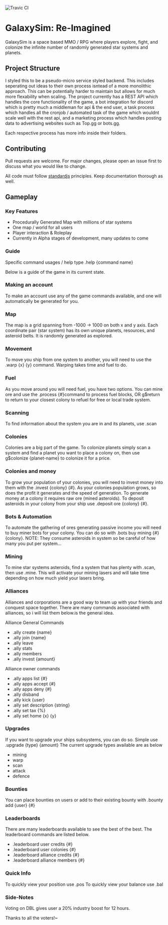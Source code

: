 ![Travic CI](https://travis-ci.com/GagePielsticker/Galaxysim-Reimagined.svg?token=bfVU7nuj6pEJvLPvtLmZ&branch=master&status=unknown)
# GalaxySim: Re-Imagined

GalaxySim is a space based MMO / RPG where players explore, fight, and colonize the infinite number of randomly generated star systems and planets.

## Project Structure
I styled this to be a pseudo-micro service styled backend. This includes seperating out ideas to their own process isntead of a more monolithic approach. This can be potentially harder to maintain but allows for much more flexability when scaling. The project currently has a REST API which handles the core functionality of the game, a bot integration for discord which is pretty much a middleman for api & the end user, a task process which handles all the cronjob / automated task of the game which wouldnt scale well with the rest api, and a marketing process which handles posting data to advertising websites such as Top.gg or bots.gg.

Each respective process has more info inside their folders.

## Contributing
Pull requests are welcome. For major changes, please open an issue first to discuss what you would like to change.

All code must follow [standardjs](https://standardjs.com/) principles. Keep documentation thorough as well.

## Gameplay

### Key Features
- Procedurally Generated Map with millions of star systems
- One map / world for all users
- Player interaction & Roleplay
- Currently in Alpha stages of development, many updates to come

### Guide
Specific command usages / help type .help {command name}

Below is a guide of the game in its current state.

### Making an account
To make an account use any of the game commands available, and one will automatically be generated for you.

### Map
The map is a grid spanning from -1000 -&gt; 1000 on both x and y axis. 
Each coordinate pair (star system) has its own unique planets, resources, and asteroid belts. 
It is randomly generated as explored.

### Movement
To move you ship from one system to another, you will need to use the .warp {x} {y} command.
Warping takes time and fuel to do.

### Fuel
As you move around you will need fuel, you have two options. You can mine ore and use the .process {#}command to process fuel blocks, OR g$return to return to your closest colony to refuel for free or local trade system.

### Scanning
To find information about the system you are in and its planets, use .scan

### Colonies
Colonies are a big part of the game. To colonize planets simply scan a system and find a planet you want to place a colony on, then use g$colonize {planet-name} to colonize it for a price.

### Colonies and money
To grow your population of your colonies, you will need to invest money into them with the .invest {colony} {#}.
As your colonies population grows, so does the profit it generates and the speed of generation.
To generate money at a colony it requires raw ore (mined asteroids). To deposit asteroids in your colony from your ship use .deposit ore {colony} {#}.

### Bots & Automation
To automate the gathering of ores generating passive income you will need to buy miner bots for your colony. You can do so with .bots buy mining {#} {colony}.
NOTE: They consume asteroids in system so be careful of how many you put per system...

### Mining
To mine star systems asteroids, find a system that has plenty with .scan, then use .mine. This will activate your mining lasers and will take time depending on how much yield your lasers bring.

### Alliances
Alliances and corporations are a good way to team up with your friends and conquest space together. There are many commands associated with alliances, so i will list them below.is the general idea.

Alliance General Commands
- .ally create {name}
- .ally join {name}
- .ally leave
- .ally stats
- .ally members
- .ally invest {amount}

Alliance owner commands
- .ally apps list {#}
- .ally apps accept {#}
- .ally apps deny {#}
- .ally disband
- .ally kick {user}
- .ally set description {string}
- .ally set tax {%}
- .ally set home {x} {y}

### Upgrades
If you want to upgrade your ships subsystems, you can do so. Simple use .upgrade {type} {amount}
The current upgrade types available are as below
- mining
- warp
- scan
- attack
- defence

### Bounties
You can place bounties on users or add to their existing bounty with .bounty add {user} {#}

### Leaderboards
There are many leaderboards available to see the best of the best. The leaderboard commands are listed below.
- .leaderboard user credits {#}
- .leaderboard user colonies {#}
- .leaderboard alliance credits {#}
- .leaderboard alliance members {#}

### Quick Info
To quickly view your position use .pos
To quickly view your balance use .bal

### Side-Notes
Voting on DBL gives user a 20% industry boost for 12 hours.

Thanks to all the voters!~